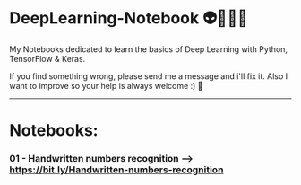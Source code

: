 # DeepLearning-Notebook 👽🧠🦾🌠
My Notebooks dedicated to learn the basics of Deep Learning with Python, TensorFlow &amp; Keras.

If you find something wrong, please send me a message and i'll fix it. Also I want to improve so your help is always welcome :) 🤗

---
# Notebooks:
### 01 - Handwritten numbers recognition --> https://bit.ly/Handwritten-numbers-recognition

